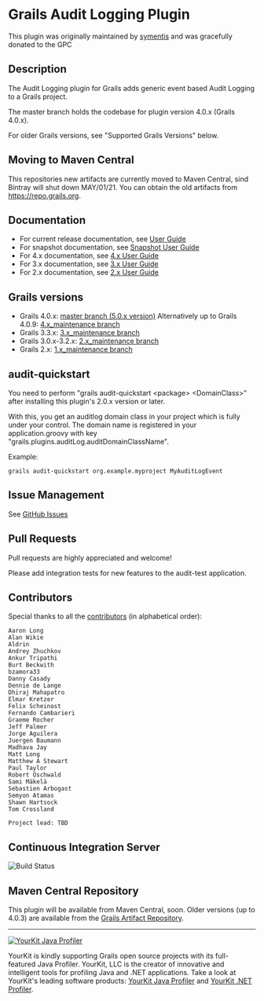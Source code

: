 # Grails Audit Logging Plugin

This plugin was originally maintained by [symentis](https://github.com/symentis) and was gracefully donated to the GPC

## Description

The Audit Logging plugin for Grails adds generic event based Audit Logging to a Grails project.

The master branch holds the codebase for plugin version 4.0.x (Grails 4.0.x).

For older Grails versions, see "Supported Grails Versions" below.
## Moving to Maven Central
This repositories new artifacts are currently moved to Maven Central, sind Bintray will shut down MAY/01/21. You can obtain the old artifacts from https://repo.grails.org.

## Documentation
 * For current release documentation, see [User Guide](https://gpc.github.io/grails-audit-logging-plugin/latest/plugin.html)
 * For snapshot documentation, see [Snapshot User Guide](https://gpc.github.io/grails-audit-logging-plugin/snapshot/plugin.html)
 * For 4.x documentation, see [4.x User Guide](https://gpc.github.io/grails-audit-logging-plugin/4.0.x/plugin.html)
 * For 3.x documentation, see [3.x User Guide](https://gpc.github.io/grails-audit-logging-plugin/3.0.x/plugin.html)
 * For 2.x documentation, see [2.x User Guide](https://gpc.github.io/grails-audit-logging-plugin/2.0.x/plugin.html)

## Grails versions
 * Grails 4.0.x: [master branch (5.0.x version)](https://github.com/gpc/grails-audit-logging-plugin/tree/master) Alternatively up to Grails 4.0.9: [4.x_maintenance branch](https://github.com/gpc/grails-audit-logging-plugin/tree/4.x_maintenance)
 * Grails 3.3.x: [3.x_maintenance branch](https://github.com/gpc/grails-audit-logging-plugin/tree/3.x_maintenance)
 * Grails 3.0.x-3.2.x: [2.x_maintenance branch](https://github.com/gpc/grails-audit-logging-plugin/tree/2.x_maintenance)
 * Grails 2.x: [1.x_maintenance branch](https://github.com/gpc/grails-audit-logging-plugin/tree/1.x_maintenance)

## audit-quickstart
You need to perform "grails audit-quickstart \<package\> \<DomainClass\>" after installing this plugin's 2.0.x version or later.

With this, you get an auditlog domain class in your project which is fully under your control.
The domain name is registered in your application.groovy with key "grails.plugins.auditLog.auditDomainClassName".

Example:

```
grails audit-quickstart org.example.myproject MyAuditLogEvent
```

## Issue Management

See [GitHub Issues](https://github.com/gpc/grails-audit-logging-plugin/issues "Issues")

## Pull Requests
Pull requests are highly appreciated and welcome!

Please add integration tests for new features to the audit-test application.

## Contributors
Special thanks to all the <a href="https://github.com/gpc/grails-audit-logging-plugin/graphs/contributors">contributors</a> (in alphabetical order):

	Aaron Long
    Alan Wikie
	Aldrin
	Andrey Zhuchkov
	Ankur Tripathi
	Burt Beckwith
	bzamora33
	Danny Casady
	Dennie de Lange
	Dhiraj Mahapatro
	Elmar Kretzer
    Felix Scheinost
	Fernando Cambarieri
	Graeme Rocher
	Jeff Palmer
	Jorge Aguilera
	Juergen Baumann
	Madhava Jay
    Matt Long
	Matthew A Stewart
	Paul Taylor
    Robert Oschwald
	Sami Mäkelä
	Sebastien Arbogast
	Semyon Atamas
	Shawn Hartsock
	Tom Crossland

	Project lead: TBD


## Continuous Integration Server
![Build Status](https://github.com/gpc/grails-audit-logging-plugin/actions/workflows/ci.yaml/badge.svg?branch=master)

## Maven Central Repository
This plugin will be available from Maven Central, soon. Older versions (up to 4.0.3) are available from the [Grails Artifact Repository](https://repo.grails.org/ui/).
***

<a href="https://www.yourkit.com/java/profiler/index.jsp"><img src="https://www.yourkit.com/images/yklogo.png" alt="YourKit Java Profiler"/></a>

YourKit is kindly supporting Grails open source projects with its full-featured Java Profiler.
YourKit, LLC is the creator of innovative and intelligent tools for profiling
Java and .NET applications. Take a look at YourKit's leading software products:
[YourKit Java Profiler](http://www.yourkit.com/java/profiler/index.jsp) and
[YourKit .NET Profiler](http://www.yourkit.com/.net/profiler/index.jsp).





